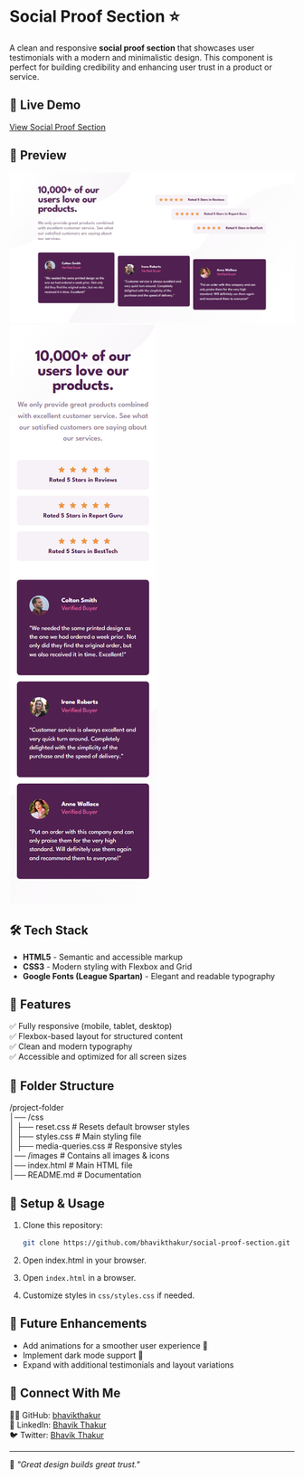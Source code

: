 # Social Proof Section ⭐

A clean and responsive **social proof section** that showcases user testimonials with a modern and minimalistic design. This component is perfect for building credibility and enhancing user trust in a product or service.

## 🚀 Live Demo  
[View Social Proof Section](https://bhavikthakur.github.io/social-proof-section/) 

## 📸 Preview  
![Project Screenshot](./design/desktop-view.png)  
![Project Screenshot](./design/mobile-view.png)   

## 🛠️ Tech Stack  
- **HTML5** - Semantic and accessible markup  
- **CSS3** - Modern styling with Flexbox and Grid  
- **Google Fonts (League Spartan)** - Elegant and readable typography  

## 🎨 Features  
✅ Fully responsive (mobile, tablet, desktop)  
✅ Flexbox-based layout for structured content  
✅ Clean and modern typography  
✅ Accessible and optimized for all screen sizes  

## 📂 Folder Structure  

/project-folder <br>
│── /css <br>
│   ├── reset.css        # Resets default browser styles <br>
│   ├── styles.css       # Main styling file <br>
│   ├── media-queries.css # Responsive styles <br>
│── /images             # Contains all images & icons <br>
│── index.html          # Main HTML file <br>
│── README.md           # Documentation <br>

## 🔧 Setup & Usage  
1. Clone this repository:  
   ```bash
   git clone https://github.com/bhavikthakur/social-proof-section.git    
2. Open index.html in your browser.

2. Open `index.html` in a browser.  
3. Customize styles in `css/styles.css` if needed.  

## 📢 Future Enhancements  
- Add animations for a smoother user experience 🎨  
- Implement dark mode support 🌙  
- Expand with additional testimonials and layout variations  

## 🤝 Connect With Me  
👨‍💻 GitHub: [bhavikthakur](https://github.com/bhavikthakur)  <br>
💼 LinkedIn: [Bhavik Thakur](https://www.linkedin.com/in/bhavik-thakur/)  <br>
🐦 Twitter: [Bhavik Thakur](https://x.com/BhavikkThakur)  <br>

---
🌟 *"Great design builds great trust."*  
